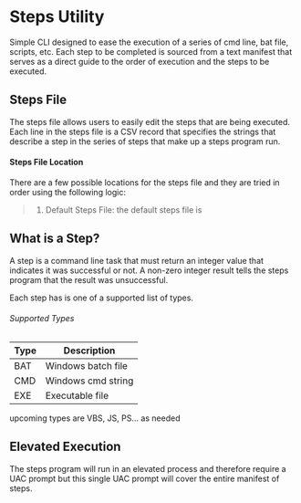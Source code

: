 # Steps Utility
Simple CLI designed to ease the execution of a series of cmd line, 
bat file, scripts, etc. Each step to be completed is sourced from
a text manifest that serves as a direct guide to the order of 
execution and the steps to be executed. 

## Steps File
The steps file allows users to easily edit the steps that are being
executed. Each line in the steps file is a CSV record that specifies
the strings that describe a step in the series of steps that make up
a steps program run. 

#### Steps File Location
There are a few possible locations for the steps file and they are 
tried in order using the following logic:
> 1. Default Steps File:  the default steps file is 

## What is a Step?
A step is a command line task that must return an integer value that
indicates it was successful or not.  A non-zero integer result tells
the steps program that the result was unsuccessful. 

Each step has is one of a supported list of types.

###### Supported Types

| Type | Description |
| --- | --- |
| BAT | Windows batch file |
| CMD | Windows cmd string |
| EXE | Executable file |

upcoming types are VBS, JS, PS... as needed

## Elevated Execution
The steps program will run in an elevated process and therefore 
require a UAC prompt but this single UAC prompt will cover the
entire manifest of steps.


